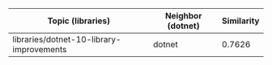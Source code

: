 | Topic (libraries) | Neighbor (dotnet) | Similarity |
|-------------|-------------------|------------|
| libraries/dotnet-10-library-improvements | dotnet | 0.7626 |
